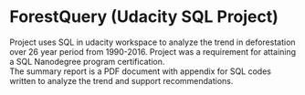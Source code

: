   # ForestQuery (Udacity SQL Project)

Project uses SQL in udacity workspace to analyze the trend in deforestation over 26 year period from 1990-2016.
Project was a requirement for attaining a SQL Nanodegree program certification.  
The summary report is a PDF document with appendix for SQL codes written to analyze the trend and support recommendations.
